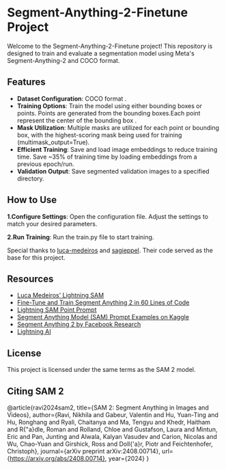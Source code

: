 
# Segment-Anything-2-Finetune Project

Welcome to the Segment-Anything-2-Finetune project! This repository is designed to train and evaluate a segmentation model using Meta's Segment-Anything-2 and COCO format.

## Features
- **Dataset Configuration**: COCO format .
- **Training Options**: Train the model using either bounding boxes or points. Points are generated from the bounding boxes.Each point represent the center of the bounding box .
- **Mask Utilization**: Multiple masks are utilized for each point or bounding box, with the highest-scoring mask being used for training (multimask_output=True).
- **Efficient Training**: Save and load image embeddings to reduce training time. Save ~35% of training time by loading embeddings from a previous epoch/run.
- **Validation Output**: Save segmented validation images to a specified directory.


## How to Use
**1.Configure Settings**:
    Open the configuration file.
    Adjust the settings to match your desired parameters.

**2.Run Training**:
    Run the train.py file to start training.

Special thanks to [luca-medeiros](https://github.com/luca-medeiros) and [sagieppel](https://github.com/sagieppel).  Their code served as the base for this project.

## Resources

- [Luca Medeiros' Lightning SAM](https://github.com/luca-medeiros/lightning-sam)
- [Fine-Tune and Train Segment Anything 2 in 60 Lines of Code](https://github.com/sagieppel/fine-tune-train_segment_anything_2_in_60_lines_of_code)
- [Lightning SAM Point Prompt](https://github.com/Garfield-hr/lightning-sam-point-prompt)
- [Segment Anything Model (SAM) Prompt Examples on Kaggle](https://www.kaggle.com/code/danpresil1/segment-anything-model-sam-prompt-examples)
- [Segment Anything 2 by Facebook Research](https://github.com/facebookresearch/segment-anything-2)
- [Lightning AI](https://github.com/Lightning-AI/lightning)

## License

This project is licensed under the same terms as the SAM 2 model.


## Citing SAM 2

@article{ravi2024sam2,
  title={SAM 2: Segment Anything in Images and Videos},
  author={Ravi, Nikhila and Gabeur, Valentin and Hu, Yuan-Ting and Hu, Ronghang and Ryali, Chaitanya and Ma, Tengyu and Khedr, Haitham and R{\"a}dle, Roman and Rolland, Chloe and Gustafson, Laura and Mintun, Eric and Pan, Junting and Alwala, Kalyan Vasudev and Carion, Nicolas and Wu, Chao-Yuan and Girshick, Ross and Doll{\'a}r, Piotr and Feichtenhofer, Christoph},
  journal={arXiv preprint arXiv:2408.00714},
  url={https://arxiv.org/abs/2408.00714},
  year={2024}
}
